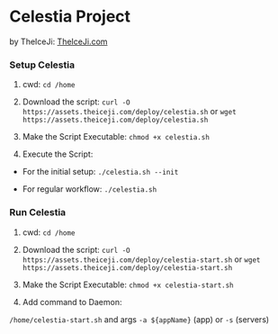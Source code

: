 # Celestia Project

by TheIceJi: [TheIceJi.com](https://theiceji.com)

### Setup Celestia
1. cwd:
`cd /home`

2. Download the script:
`curl -O https://assets.theiceji.com/deploy/celestia.sh`
or
`wget https://assets.theiceji.com/deploy/celestia.sh`

3. Make the Script Executable:
`chmod +x celestia.sh`

4. Execute the Script:

- For the initial setup:
`./celestia.sh --init`

- For regular workflow:
`./celestia.sh`

### Run Celestia
1. cwd:
`cd /home`

2. Download the script:
`curl -O https://assets.theiceji.com/deploy/celestia-start.sh`
or
`wget https://assets.theiceji.com/deploy/celestia-start.sh`

3. Make the Script Executable:
`chmod +x celestia-start.sh`

4. Add command to Daemon:

`/home/celestia-start.sh` and args `-a ${appName}` (app) or `-s` (servers)